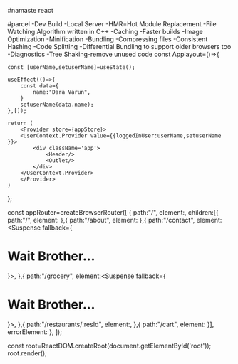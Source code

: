 #namaste react


#parcel
-Dev Build
-Local Server
-HMR=Hot Module Replacement
-File Watching Algorithm written in C++
-Caching -Faster builds
-Image Optimization
-Minification
-Bundling
-Compressing files
-Consistent Hashing
-Code Splitting 
-Differential Bundling to support older browsers too
-Diagnostics
-Tree Shaking-remove unused code
const Applayout=()=>{

    const [userName,setuserName]=useState();

    useEffect(()=>{
        const data={
            name:"Dara Varun",
        }
        setuserName(data.name);
    },[]);

    return (
        <Provider store={appStore}>
        <UserContext.Provider value={{loggedInUser:userName,setuserName }}>
            <div className='app'>
                <Header/>
                <Outlet/>
            </div>
        </UserContext.Provider>
        </Provider>
    )
};

const appRouter=createBrowserRouter([
    {
    path:"/",
    element:<Applayout/>,
    children:[{
        path:"/",
        element:<Body/>
    },{
        path:"/about",
        element:<About/>
    },{
        path:"/contact",
        element:<Suspense fallback={<h1>Wait Brother...</h1>}><Contact/></Suspense>,
    },{
        path:"/grocery",
        element:<Suspense fallback={<h1>Wait Brother...</h1>}><Grocery/></Suspense>,
    },{
        path:"/restaurants/:resId",
        element:<RestaurantMenu/>,
    },{
        path:"/cart",
        element:<Cart/>
    }],
    errorElement:<Error/>
},
]);

const root=ReactDOM.createRoot(document.getElementById('root'));
root.render(<RouterProvider router={appRouter}/>);
